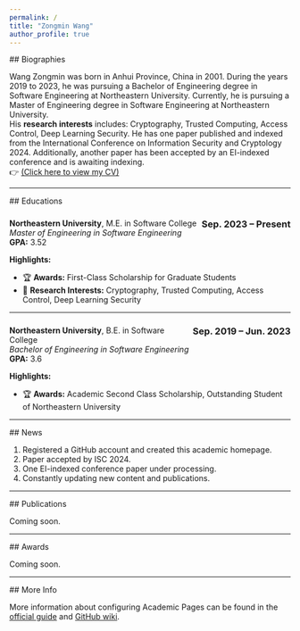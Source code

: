 ```yaml
---
permalink: /
title: "Zongmin Wang"
author_profile: true
---
```


<style>
.page__title {
  display: none;
}
</style>
<!-- Biographies Section -->
<div id="about"></div>
## Biographies

Wang Zongmin was born in Anhui Province, China in 2001. During the years 2019 to 2023, he was pursuing a Bachelor of Engineering degree in Software Engineering at Northeastern University. Currently, he is pursuing a Master of Engineering degree in Software Engineering at Northeastern University. <br> His **research interests** includes: Cryptography, Trusted Computing, Access Control, Deep Learning Security. He has one paper published and indexed from the International Conference on Information Security and Cryptology 2024. Additionally, another paper has been accepted by an EI-indexed conference and is awaiting indexing.  
👉 [(Click here to view my CV)](https://ZongminWang1.github.io/files/Template_CV_Eng.pdf)

---

<!-- Educations Section -->
<div id="educations"></div>
## Educations

### <span style="float: right;">Sep. 2023 – Present</span>  
**Northeastern University**, M.E. in Software College  
*Master of Engineering in Software Engineering*  
**GPA:** 3.52  

**Highlights:**
- 🏆 **Awards:** First-Class Scholarship for Graduate Students  
- 🔬 **Research Interests:** Cryptography, Trusted Computing, Access Control, Deep Learning Security

---

### <span style="float: right;">Sep. 2019 – Jun. 2023</span>  
**Northeastern University**, B.E. in Software College  
*Bachelor of Engineering in Software Engineering*  
**GPA:** 3.6  

**Highlights:**
- 🏆 **Awards:** Academic Second Class Scholarship, Outstanding Student of Northeastern University


---

<!-- News Section -->
<div id="news"></div>
## News

1. Registered a GitHub account and created this academic homepage.  
2. Paper accepted by ISC 2024.  
3. One EI-indexed conference paper under processing.  
4. Constantly updating new content and publications.

---

<!-- Publications Section -->
<div id="publications"></div>
## Publications

Coming soon.

---

<!-- Awards Section -->
<div id="awards"></div>
## Awards

Coming soon.

---

<!-- For More Info Section -->
<div id="moreinfo"></div>
## More Info

More information about configuring Academic Pages can be found in the [official guide](https://academicpages.github.io/markdown/) and [GitHub wiki](https://github.com/academicpages/academicpages.github.io/wiki).
